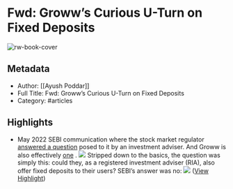 # Fwd: Groww’s Curious U-Turn on Fixed Deposits

![rw-book-cover](https://readwise-assets.s3.amazonaws.com/static/images/article3.5c705a01b476.png)

## Metadata
- Author: [[Ayush Poddar]]
- Full Title: Fwd: Groww’s Curious U-Turn on Fixed Deposits
- Category: #articles

## Highlights
- May 2022 SEBI communication where the stock market regulator [answered a question](https://www.sebi.gov.in/sebi_data/commondocs/may-2022/Guardian%20Capital_IG_p.PDF) posed to it by an investment adviser. And Groww is also effectively [one](https://groww.in/blog/how-to-invest-in-direct-mutual-funds) .
  ![](https://the-ken.com/wp-content/uploads/2022/12/Screenshot-2022-12-15-at-12.34.30-AM.png)
  Stripped down to the basics, the question was simply this: could they, as a registered investment adviser (RIA), also offer fixed deposits to their users?
  SEBI’s answer was no:
  ![](https://the-ken.com/wp-content/uploads/2022/12/Screenshot-2022-12-15-at-12.36.05-AM.png) ([View Highlight](https://read.readwise.io/read/01gnyq14v54ghxwj57z3asvqyh))
